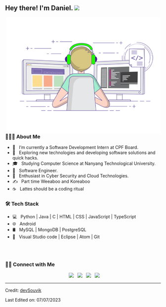 
        
<h2> Hey there! I'm Daniel. <img src="https://github.com/souvikguria98/souvikguria98/blob/master/Hi.gif" width="25"></h2>
<img align="right" alt="GIF" src="https://raw.githubusercontent.com/devSouvik/devSouvik/master/gif3.gif" width="500"/>

<h3> 👨🏻‍💻 About Me </h3>

- 🔭 &nbsp; I’m currently a Software Development Intern at CPF Board.
- 🤔 &nbsp; Exploring new technologies and developing software solutions and quick hacks.
- 🎓 &nbsp; Studying Computer Science at Nanyang Technological University.
- 💼 &nbsp; Software Engineer.
- 🌱 &nbsp; Enthusiast in Cyber Security and Cloud Technologies.
- ✍️ &nbsp; Part time Weeaboo and Koreaboo
- ☕ &nbsp; Lattes should be a coding ritual

<h3>🛠 Tech Stack</h3>

- 💻 &nbsp; Python | Java | C | HTML | CSS | JavaScript | TypeScript
- 🌐 &nbsp; Android 
- 🛢 &nbsp; MySQL | MongoDB | PostgreSQL
- 🔧 &nbsp; Visual Studio code | Eclipse | Atom | Git

<br>

<!-- ![souvik's Github Stats](https://github-readme-stats.vercel.app/api?username=devSouvik&show_icons=true&title_color=fff&icon_color=79ff97&text_color=9f9f9f&bg_color=151515) -->


</br>


<h3> 🤝🏻 Connect with Me </h3>

<p align="center">
&nbsp; <a href="#" target="_blank" rel="noopener noreferrer"><img src="https://img.icons8.com/plasticine/100/000000/twitter.png" width="50" /></a>  
&nbsp; <a href="#" target="_blank" rel="noopener noreferrer"><img src="https://img.icons8.com/plasticine/100/000000/instagram-new.png" width="50" /></a>  
&nbsp; <a href="https://www.linkedin.com/in/danieltaysg/" target="_blank" rel="noopener noreferrer"><img src="https://img.icons8.com/plasticine/100/000000/linkedin.png" width="50" /></a>
&nbsp; <a href="mailto:danielonline170600@outlook.com" target="_blank" rel="noopener noreferrer"><img src="https://img.icons8.com/plasticine/100/000000/gmail.png"  width="50" /></a>
</p>


----
Credit: [devSouvik](https://github.com/devSouvik)

Last Edited on: 07/07/2023

<!---
DanielxDante/DanielxDante is a ✨ special ✨ repository because its `README.md` (this file) appears on your GitHub profile.
You can click the Preview link to take a look at your changes.
--->
